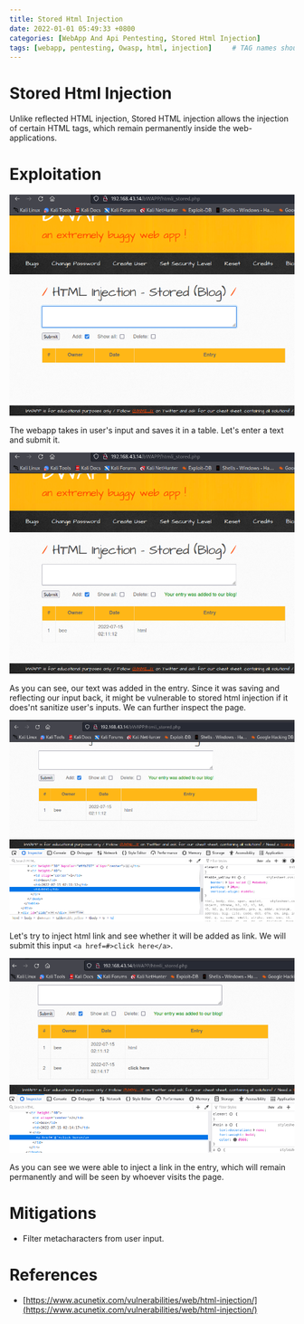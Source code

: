 ```yaml
---
title: Stored Html Injection
date: 2022-01-01 05:49:33 +0800
categories: [WebApp And Api Pentesting, Stored Html Injection]
tags: [webapp, pentesting, Owasp, html, injection]     # TAG names should always be lowercase
---
```


# Stored Html Injection

Unlike reflected HTML injection, Stored HTML injection allows the injection of certain HTML tags, which remain permanently inside the web-applications.

# Exploitation

![html](https://raw.githubusercontent.com/cyberkhalid/cyberkhalid.github.io/main/assets/img/ipentest/htmls1.png)

The webapp takes in user's input and saves it in a table. Let's enter a text and submit it.

![html](https://raw.githubusercontent.com/cyberkhalid/cyberkhalid.github.io/main/assets/img/ipentest/htmls2.png)

As you can see, our text was added in the entry. Since it was saving and reflecting our input back, it might be vulnerable to stored html injection if it does'nt sanitize user's inputs. We can further inspect the page.

![html](https://raw.githubusercontent.com/cyberkhalid/cyberkhalid.github.io/main/assets/img/ipentest/htmls3.png)

Let's try to inject html link and see whether it will be added as link. We will submit this input `<a href=#>click here</a>`.

![html](https://raw.githubusercontent.com/cyberkhalid/cyberkhalid.github.io/main/assets/img/ipentest/htmls4.png)

As you can see we were able to inject a link in the entry, which will remain permanently and will be seen by whoever visits the page.

# Mitigations

- Filter metacharacters from user input.

# References

- [https://www.acunetix.com/vulnerabilities/web/html-injection/](https://www.acunetix.com/vulnerabilities/web/html-injection/)
